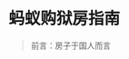 # 蚂蚁购狱房指南

> 前言：房子于国人而言

<!--stackedit_data:
eyJoaXN0b3J5IjpbLTEwMjIyMjMyMzgsMjEzNTAyNTA2MywxOD
U1NTUyMDYwXX0=
-->